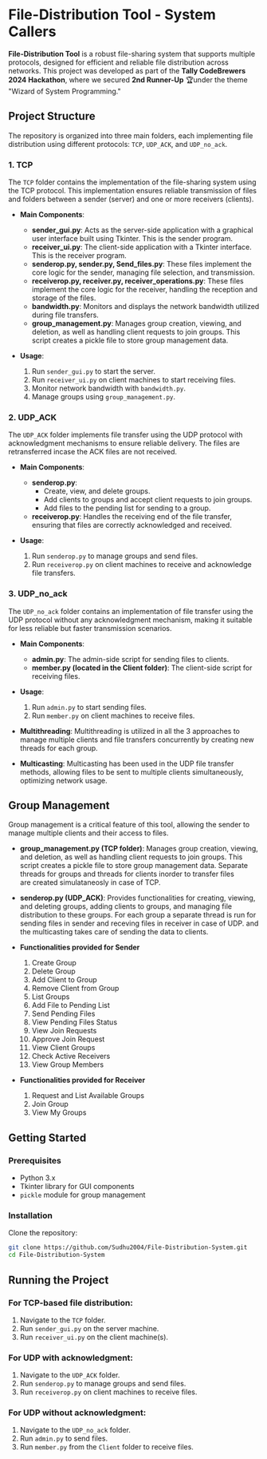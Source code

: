 # File-Distribution Tool - System Callers

**File-Distribution Tool** is a robust file-sharing system that supports multiple protocols, designed for efficient and reliable file distribution across networks. This project was developed as part of the **Tally CodeBrewers 2024 Hackathon**, where we secured **2nd Runner-Up** 🏆under the theme "Wizard of System Programming."

## Project Structure

The repository is organized into three main folders, each implementing file distribution using different protocols: `TCP`, `UDP_ACK`, and `UDP_no_ack`.

### 1. TCP

The `TCP` folder contains the implementation of the file-sharing system using the TCP protocol. This implementation ensures reliable transmission of files and folders between a sender (server) and one or more receivers (clients).

- **Main Components**:
  - **sender_gui.py**: Acts as the server-side application with a graphical user interface built using Tkinter. This is the sender program.
  - **receiver_ui.py**: The client-side application with a Tkinter interface. This is the receiver program.
  - **senderop.py, sender.py, Send_files.py**: These files implement the core logic for the sender, managing file selection, and transmission.
  - **receiverop.py, receiver.py, receiver_operations.py**: These files implement the core logic for the receiver, handling the reception and storage of the files.
  - **bandwidth.py**: Monitors and displays the network bandwidth utilized during file transfers.
  - **group_management.py**: Manages group creation, viewing, and deletion, as well as handling client requests to join groups. This script creates a pickle file to store group management data.

- **Usage**:
  1. Run `sender_gui.py` to start the server.
  2. Run `receiver_ui.py` on client machines to start receiving files.
  3. Monitor network bandwidth with `bandwidth.py`.
  4. Manage groups using `group_management.py`.

### 2. UDP_ACK

The `UDP_ACK` folder implements file transfer using the UDP protocol with acknowledgment mechanisms to ensure reliable delivery. The files are retransferred incase the ACK files are not received.

- **Main Components**:
  - **senderop.py**: 
    - Create, view, and delete groups.
    - Add clients to groups and accept client requests to join groups.
    - Add files to the pending list for sending to a group.
  - **receiverop.py**: Handles the receiving end of the file transfer, ensuring that files are correctly acknowledged and received.

- **Usage**:
  1. Run `senderop.py` to manage groups and send files.
  2. Run `receiverop.py` on client machines to receive and acknowledge file transfers.

### 3. UDP_no_ack

The `UDP_no_ack` folder contains an implementation of file transfer using the UDP protocol without any acknowledgment mechanism, making it suitable for less reliable but faster transmission scenarios.

- **Main Components**:
  - **admin.py**: The admin-side script for sending files to clients.
  - **member.py (located in the Client folder)**: The client-side script for receiving files.

- **Usage**:
  1. Run `admin.py` to start sending files.
  2. Run `member.py` on client machines to receive files.


- **Multithreading**: Multithreading is utilized in all the 3 approaches to manage multiple clients and file transfers concurrently by creating new threads for each group.
- **Multicasting**: Multicasting has been used in the UDP file transfer methods, allowing files to be sent to multiple clients simultaneously, optimizing network usage.
  
## Group Management

Group management is a critical feature of this tool, allowing the sender to manage multiple clients and their access to files.

- **group_management.py (TCP folder)**: Manages group creation, viewing, and deletion, as well as handling client requests to join groups. This script creates a pickle file to store group management data. Separate threads for groups and threads for clients inorder to transfer files are created simulataneosly in case of TCP.

- **senderop.py (UDP_ACK)**: Provides functionalities for creating, viewing, and deleting groups, adding clients to groups, and managing file distribution to these groups. For each group a separate thread is run for sending files in sender and receving files in receiver in case of UDP.
and the multicasting takes care of sending the data to clients.

- **Functionalities provided for Sender**
  1. Create Group
  2. Delete Group
  3. Add Client to Group
  4. Remove Client from Group
  5. List Groups
  6. Add File to Pending List
  7. Send Pending Files
  8. View Pending Files Status
  9. View Join Requests
  10. Approve Join Request
  11. View Client Groups
  12. Check Active Receivers
  13. View Group Members
      
- **Functionalities provided for Receiver**
  1. Request and List Available Groups
  2. Join Group
  3. View My Groups
     
## Getting Started

### Prerequisites

- Python 3.x
- Tkinter library for GUI components
- `pickle` module for group management

### Installation

Clone the repository:

```bash
git clone https://github.com/Sudhu2004/File-Distribution-System.git
cd File-Distribution-System
```
## Running the Project

### For TCP-based file distribution:

1. Navigate to the `TCP` folder.
2. Run `sender_gui.py` on the server machine.
3. Run `receiver_ui.py` on the client machine(s).

### For UDP with acknowledgment:

1. Navigate to the `UDP_ACK` folder.
2. Run `senderop.py` to manage groups and send files.
3. Run `receiverop.py` on client machines to receive files.

### For UDP without acknowledgment:

1. Navigate to the `UDP_no_ack` folder.
2. Run `admin.py` to send files.
3. Run `member.py` from the `Client` folder to receive files.

